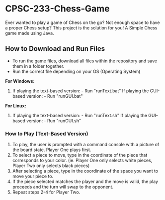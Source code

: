 # CPSC-233-Chess-Game

Ever wanted to play a game of Chess on the go? Not enough space to have a proper Chess setup? This project is the solution for you! 
A Simple Chess game made using Java.

## How to Download and Run Files

- To run the game files, download all files within the repository and save them in a folder together. 
- Run the correct file depending on your OS (Operating System)

**For Windows:**
  1. If playing the text-based version:
    - Run "runText.bat"
  If playing the GUI-based version:
    - Run "runGUI.bat"
    
**For Linux:**
  1. If playing the text-based version:
    - Run "runText.sh"
  If playing the GUI-based version:
    - Run "runGUI.sh"  

### How to Play (Text-Based Version)

1. To play, the user is prompted with a command console with a picture of the board state. Player One plays first.
2. To select a piece to move, type in the coordinate of the piece that corresponds to your color. (ie. Player One only selects white pieces, Player Two only selects black pieces)
3. After selecting a piece, type in the coordinate of the space you want to move your piece to.
4. If the piece selected matches the player and the move is valid, the play proceeds and the turn will swap to the opponent.
5. Repeat steps 2-4 for Player Two.
